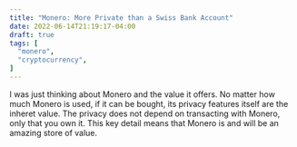 ```yaml
---
title: "Monero: More Private than a Swiss Bank Account"
date: 2022-06-14T21:19:17-04:00
draft: true
tags: [
  "monero",
  "cryptocurrency",
]
---
```


I was just thinking about Monero and the value it offers. No matter
how much Monero is used, if it can be bought, its privacy features itself
are the inheret value. The privacy does not depend on transacting with Monero,
only that you own it. This key detail means that Monero is and will be an amazing
store of value.
